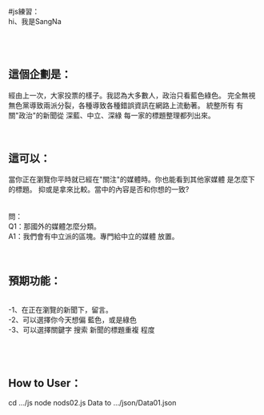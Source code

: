 <br>#js練習：
<br>hi、我是SangNa
<br>
<br>
<br>
<br><h2>這個企劃是：</h2>
    經由上一次，大家投票的樣子。我認為大多數人，政治只看藍色綠色。
    完全無視無色黨導致兩派分裂，各種導致各種錯誤資訊在網路上流動著。
    統整所有 有關"政治"的新聞從 深藍、中立、深綠 每一家的標題整理都列出來。


<br><h2>這可以：</h2>
    當你正在瀏覽你平時就已經在"關注"的媒體時。你也能看到其他家媒體 是怎麼下的標題。
    抑或是拿來比較。當中的內容是否和你想的一致?
<br>
<br>
<br>問：
<br>Q1：那國外的媒體怎麼分類。
<br>A1：我們會有中立派的區塊。專門給中立的媒體 放置。
<br>
<br>
<br>
  <h2>預期功能：</h2><br>
    -1、在正在瀏覽的新聞下，留言。<br>
    -2、可以選擇你今天想偏 藍色，或是綠色<br>
    -3、可以選擇關鍵字 搜索 新聞的標題重複 程度<br>


<br>
<br>
<br>
<h2>How to User：</h2>
    cd .../js
    node nods02.js
    Data to .../json/Data01.json
